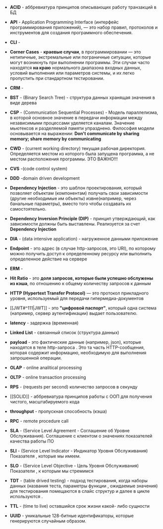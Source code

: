 
- **ACID** - аббревиатура принципов описывающих работу транзакций в БД 

- **API** - Application Programming Interface (интерфейс программирования приложений), — это набор правил, протоколов и инструментов для создания программного обеспечения.
- **CLI** -
- **Corner Cases** - **краевые случаи**, в программировании — это нетипичные, экстремальные или пограничные ситуации, которые могут возникнуть при выполнении программы. Эти случаи часто находятся **на краю** нормального диапазона входных данных, условий выполнения или параметров системы, и их легко пропустить при стандартном тестировании.
- **CRM** - 
- **BST** - (Binary Search Tree) - структура данных хранящая значения в виде дерева
- **CSP** - (Communication Sequential Processes) - Модель параллелизма, в которой основное значение в передачи информации между независимыми процессами уделяется каналам. 
	Значение мьютексов  и разделяемой памяти упразднено. Философия модели основывается на выражении: **Don't communicate by sharing memory; share memory by communicating**

- **CWD** -  (current working directory) текущая рабочая директория. Определяется местом из которого была запущена программа, а не местом расположения программы. ЭТО ВАЖНО!!!
- **CVS** -(code control system)
- **DDD** -domain driven development
- **Dependency Injection** - это шаблон проектирования, который позволяет объектам (компонентам) получать свои зависимости (другие необходимые им объекты) извне(например, через банальные параметры), вместо того чтобы создавать их самостоятельно.
- **Dependency Inversion Principle (DIP)** - принцип утверждающий, как зависимости должны быть выставлены.   Реализуется за счет **Dependency Injection**
- **DIA** - (data intensive application) - нагруженное данными приложение
-  **Endpoint** - это адрес (в случае http-запросов, это URI), по которому можно получить доступ к определенному ресурсу или выполнить определенное действие на сервере
- **ERM** - 
- **Hit Ratio** - это **доля запросов, которые были успешно обслужены из кэша**, по отношению к общему количеству запросов к данным
- **HTTP (Hypertext Transfer Protocol)** — это протокол прикладного уровня, используемый для передачи гипермедиа-документов
- [[JWT#^111|JWT]] - это **"цифровой паспорт"**, который одна система (например, сервер аутентификации) выдает пользователю.
- **latency** - задержка (временная)
- **Linked List** - связанный список (структура данных)
- **payload** - это фактические данные (например, json), которые находятся в теле http-запроса . Это та часть HTTP-сообщения, которая содержит информацию, необходимую для выполнения запрошенной операции.
- **OLAP** - online analitical processing
- **OLTP** - online transaction processing
- **RPS** - (requests per second) количество запросов в секунду
- [[SOLID]] - аббревиатура принципов работы с ООП для получения чистого, масштабируемого кода
- **throughput** - пропускная способность (кэша)
- **RPC** - remote procedure call 
- **SLA** - (Service Level Agreement - Соглашение об Уровне Обслуживания). Соглашение с клиентом о значениях показателей качества работы ПО
- **SLI** -  (Service Level Indicator - Индикатор Уровня Обслуживания) Показателя , которые мы имеем.
- **SLO** - (Service Level Objective - Цель Уровня Обслуживания) Показатели , к которым мы стремимся
- **TDT** - (table drived testing) - подход тестирования, когда наборы данных (названия теста, параметры функции , ожидаемые значения) для тестирования помещаются в слайс структур и далее в цикле используются .
- **TTL** - (time to live) оставшийся срок жизни какой- либо сущности
- **UUID** - уникальные 128-битные идентификаторы, которые генерируются случайным образом.
	